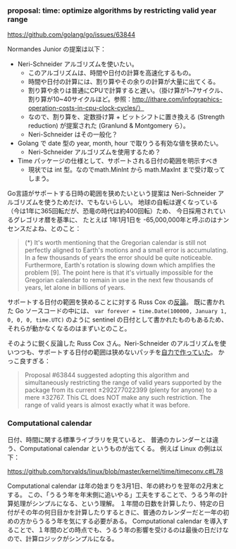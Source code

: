 ### proposal: time: optimize algorithms by restricting valid year range

https://github.com/golang/go/issues/63844

Normandes Junior の提案は以下：

* Neri-Schneider アルゴリズムを使いたい。
    * このアルゴリズムは、時間や日付の計算を高速化するもの。
    * 時間や日付の計算には、割り算やその余りの計算が大量に出てくる。
    * 割り算や余りは普通にCPUで計算すると遅い。（掛け算が1~7サイクル、割り算が10~40サイクルほど。参照：http://ithare.com/infographics-operation-costs-in-cpu-clock-cycles/）
    * なので、割り算を、定数掛け算 + ビットシフトに置き換える (Strength reduction) が提案された (Granlund & Montgomery ら）。
    * Neri-Schneider はその一般化？
* Golang で date 型の year, month, hour で取りうる有効な値を狭めたい。
    * Neri-Schneider アルゴリズムを使用するため？
* Time パッケージの仕様として、サポートされる日付の範囲を明示すべき
    * 現状では int 型。なのでmath.MinInt から math.MaxInt まで受け取ってしまう。

Go言語がサポートする日時の範囲を狭めたいという提案は Neri-Schneider アルゴリズムを使うためだけ、でもないらしい。
地球の自転は遅くなっている（今は1年に365回転だが、恐竜の時代は約400回転）ため、
今日採用されているグレゴリオ暦を基準に、
たとえば 1年1月1日を -65,000,000年と呼ぶのはナンセンスだよね、とのこと：

> (*) It's worth mentioning that the Gregorian calendar is still not perfectly aligned to Earth's motions and a small error is accumulating. In a few thousands of years the error should be quite noticeable. Furthermore, Earth's rotation is slowing down which amplifies the problem [9]. The point here is that it's virtually impossible for the Gregorian calendar to remain in use in the next few thousands of years, let alone in billions of years.

サポートする日付の範囲を狭めることに対する Russ Cox の[反論](https://github.com/golang/go/issues/63844#issuecomment-2117539025)。
既に書かれた Go ソースコードの中には、
`var forever = time.Date(100000, January 1, 0, 0, 0, time.UTC)` のように sentinel の日付として書かれたものもあるため、
それらが動かなくなるのはまずいとのこと。

そのように鋭く反論した Russ Cox さん。Neri-Schneider のアルゴリズムを使いつつも、サポートする日付の範囲は狭めないパッチを[自力で作っていた](https://github.com/golang/go/commit/c5de95076669ad2416aeec941912af723f2ccf78)。
かっこ良すぎる：

> Proposal #63844 suggested adopting this algorithm and simultaneously
> restricting the range of valid years supported by the package from its
> current ±292277022399 (plenty for anyone) to a mere ±32767.
> This CL does NOT make any such restriction. The range of valid years
> is almost exactly what it was before. 

### Computational calendar

日付、時間に関する標準ライブラリを見ていると、
普通のカレンダーとは違う、Computational calendar というものが出てくる。
例えば Linux の例は以下：

https://github.com/torvalds/linux/blob/master/kernel/time/timeconv.c#L78

Computational calendar は年の始まりを3月1日、年の終わりを翌年の2月末とする。
この、「うるう年を年末側に追いやる」工夫をすることで、うるう年の計算処理がシンプルになる、という理解。
１年間の日数を計算したり、特定の日付がその年の何日目かを計算したりするときに、普通のカレンダーだと一年の初めの方からうるう年を気にする必要がある。
Computational calendar を導入することで、１年間のどの時点でも、うるう年の影響を受けるのは最後の日だけなので、計算ロジックがシンプルになる。